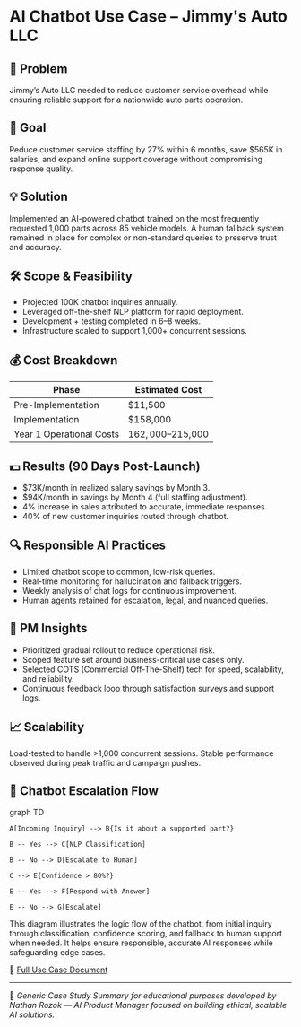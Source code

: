 # AI Chatbot Use Case – Jimmy's Auto LLC

## 🧠 Problem  
Jimmy’s Auto LLC needed to reduce customer service overhead while ensuring reliable support for a nationwide auto parts operation.

## 🎯 Goal  
Reduce customer service staffing by 27% within 6 months, save $565K in salaries, and expand online support coverage without compromising response quality.

## 💡 Solution  
Implemented an AI-powered chatbot trained on the most frequently requested 1,000 parts across 85 vehicle models. A human fallback system remained in place for complex or non-standard queries to preserve trust and accuracy.

## 🛠️ Scope & Feasibility
- Projected 100K chatbot inquiries annually.  
- Leveraged off-the-shelf NLP platform for rapid deployment.  
- Development + testing completed in 6–8 weeks.  
- Infrastructure scaled to support 1,000+ concurrent sessions.  

## 💰 Cost Breakdown
| Phase                      | Estimated Cost |
|---------------------------|----------------|
| Pre-Implementation        | $11,500        |
| Implementation            | $158,000       |
| Year 1 Operational Costs  | $162,000–$215,000 |

## 💵 Results (90 Days Post-Launch)
- $73K/month in realized salary savings by Month 3.  
- $94K/month in savings by Month 4 (full staffing adjustment).  
- 4% increase in sales attributed to accurate, immediate responses.  
- 40% of new customer inquiries routed through chatbot.  

## 🔍 Responsible AI Practices
- Limited chatbot scope to common, low-risk queries.  
- Real-time monitoring for hallucination and fallback triggers.  
- Weekly analysis of chat logs for continuous improvement.  
- Human agents retained for escalation, legal, and nuanced queries.  

## 🧠 PM Insights
- Prioritized gradual rollout to reduce operational risk.  
- Scoped feature set around business-critical use cases only.  
- Selected COTS (Commercial Off-The-Shelf) tech for speed, scalability, and reliability.  
- Continuous feedback loop through satisfaction surveys and support logs.  

## 📈 Scalability
Load-tested to handle >1,000 concurrent sessions. Stable performance observed during peak traffic and campaign pushes.

## 🔁 Chatbot Escalation Flow

graph TD

    A[Incoming Inquiry] --> B{Is it about a supported part?}
    
    B -- Yes --> C[NLP Classification]
    
    B -- No --> D[Escalate to Human]
    
    C --> E{Confidence > 80%?}
    
    E -- Yes --> F[Respond with Answer]
    
    E -- No --> G[Escalate]

This diagram illustrates the logic flow of the chatbot, from initial inquiry through classification, 
confidence scoring, and fallback to human support when needed. It helps ensure responsible, 
accurate AI responses while safeguarding edge cases.

📄 [Full Use Case Document](https://github.com/nathanrozok/AI-Chatbot-Implementation-Case-Study/blob/main/AI%20Chatbot%20Use%20Case%20Full%20Analysis)

---

📌 *Generic Case Study Summary for educational purposes developed by Nathan Rozok — AI Product Manager focused on building ethical, scalable AI solutions.*
